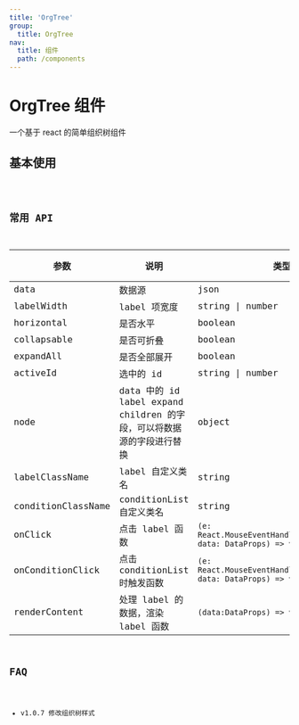 ```yaml
---
title: 'OrgTree'
group:
  title: OrgTree
nav:
  title: 组件
  path: /components
---
```


# OrgTree 组件

一个基于 react 的简单组织树组件

## 基本使用

<code src="./demos/Base.tsx" />

## 常用 API

| 参数               | 说明                                                                  | 类型                                                                 | 默认值                                                            | 版本 |
| ------------------ | --------------------------------------------------------------------- | -------------------------------------------------------------------- | ----------------------------------------------------------------- | ---- |
| data               | 数据源                                                                | json                                                                 | -                                                                 |      |
| labelWidth         | label 项宽度                                                          | string \| number                                                     | -                                                                 |      |
| horizontal         | 是否水平                                                              | boolean                                                              | false                                                             |      |
| collapsable        | 是否可折叠                                                            | boolean                                                              | false                                                             |      |
| expandAll          | 是否全部展开                                                          | boolean                                                              | false                                                             |      |
| activeId           | 选中的 id                                                             | string \| number                                                     | -                                                                 |      |
| node               | data 中的 id label expand children 的字段，可以将数据源的字段进行替换 | object                                                               | `{id: 'id',label: 'label',expand: 'expand',children: 'children'}` |      |
| labelClassName     | label 自定义类名                                                      | string                                                               | -                                                                 |      |
| conditionClassName | conditionList 自定义类名                                              | string                                                               | -                                                                 |      |
| onClick            | 点击 label 函数                                                       | `(e: React.MouseEventHandler<HTMLElement>, data: DataProps) => void` | -                                                                 |      |
| onConditionClick   | 点击 conditionList 时触发函数                                         | `(e: React.MouseEventHandler<HTMLElement>, data: DataProps) => void` | -                                                                 |      |
| renderContent      | 处理 label 的数据，渲染 label 函数                                    | `(data:DataProps) => void`                                           | -                                                                 |      |

## FAQ

- v1.0.7 修改组织树样式
